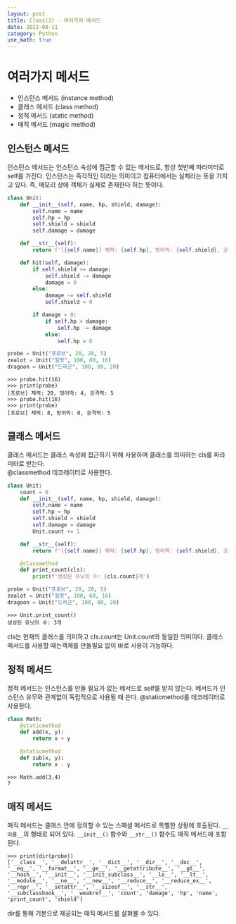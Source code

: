 ```yaml
---
layout: post
title: Class(3) - 여러가지 메서드
date: 2022-08-11
category: Python
use_math: true
---
```



# 여러가지 메서드 

- 인스턴스 메서드 (instance method)
- 클래스 메서드 (class method)
- 정적 메서드 (static method)
- 매직 메서드 (magic method)

## 인스턴스 메서드

인스턴스 메서드는 인스턴스 속성에 접근할 수 있는 메서드로, 항상 첫번째 파라미터로 self를 가진다. 인스턴스는 즉각적인 이라는 의미이고 컴퓨터에서는 실체라는 뜻을 가지고 있다.
즉, 메모리 상에 객체가 실제로 존재한다 하는 뜻이다. 

```python
class Unit:
    def __init__(self, name, hp, shield, damage):
        self.name = name
        self.hp = hp
        self.shield = shield
        self.damage = damage

    def __str__(self):
        return f'[{self.name}] 체력: {self.hp}, 방어막: {self.shield}, 공격력: {self.damage}'

    def hit(self, damage):
        if self.shield >= damage:
            self.shield -= damage
            damage = 0
        else:
            damage -= self.shield
            self.shield = 0

        if damage > 0:
            if self.hp > damage:
                self.hp -= damage
            else:
                self.hp = 0

probe = Unit("프로브", 20, 20, 5)
zealot = Unit("질럿", 100, 60, 16)
dragoon = Unit("드라군", 100, 80, 20)
```

```
>>> probe.hit(16)
>>> print(probe)
[프로브] 체력: 20, 방어막: 4, 공격력: 5
>>> probe.hit(16)
>>> print(probe)
[프로브] 체력: 8, 방어막: 0, 공격력: 5
```

## 클래스 메서드

클래스 메서드는 클래스 속성에 접근하기 위해 사용하며 클래스를 의미하는 cls를 파라미터로 받는다.\
@classmethod 데코레이터로 사용한다.

```python
class Unit:
    count = 0
    def __init__(self, name, hp, shield, damage):
        self.name = name
        self.hp = hp
        self.shield = shield
        self.damage = damage
        Unit.count += 1

    def __str__(self):
        return f'[{self.name}] 체력: {self.hp}, 방어막: {self.shield}, 공격력: {self.damage}'

    @classmethod
    def print_count(cls):
        print(f'생성된 유닛의 수: {cls.count}개')

probe = Unit("프로브", 20, 20, 5)
zealot = Unit("질럿", 100, 60, 16)
dragoon = Unit("드라군", 100, 80, 20)
```

```
>>> Unit.print_count()
생성된 유닛의 수: 3개
```

cls는 현재의 클래스를 의미하고 cls.count는 Unit.count와 동일한 의미이다. 클래스 메서드를 사용할 때는객체를 만들필요 없이 바로 사용이 가능하다.



## 정적 메서드

정적 메서드는 인스턴스를 만들 필요가 없는 메서드로 self를 받지 않는다. 메서드가 인스턴스 유무와 관계없이 독립적으로 사용될 때 쓴다. @staticmethod를 데코레이터로 사용한다.

```python
class Math:
    @staticmethod
    def add(x, y):
        return x + y

    @staticmethod
    def sub(x, y):
        return x - y
```

```
>>> Math.add(3,4)
7
```

## 매직 메서드

매직 메서드는 클래스 안에 정의할 수 있는 스페셜 메서드로 특별한 상황에 호출된다. `__이름__`의 형태로 되어 있다. `__init__()` 함수와 `__str__()` 함수도 매직 메서드에 포함된다.

```
>>> print(dir(probe))
['__class__', '__delattr__', '__dict__', '__dir__', '__doc__', '__eq__', '__format__', '__ge__', '__getattribute__', '__gt__', '__hash__', '__init__', '__init_subclass__', '__le__', '__lt__', '__module__', '__ne__', '__new__', '__reduce__', '__reduce_ex__', '__repr__', '__setattr__', '__sizeof__', '__str__', '__subclasshook__', '__weakref__', 'count', 'damage', 'hp', 'name', 'print_count', 'shield']
```

dir를 통해 기본으로 제공되는 매직 메서드를 살펴볼 수 있다. 
